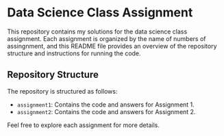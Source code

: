 # Data Science Class Assignment

This repository contains my solutions for the data science class assignment. Each assignment is organized by the name of numbers of assingnment, and this README file provides an
overview of the repository structure and instructions for running the code.

## Repository Structure

The repository is structured as follows:

- `assignment1`: Contains the code and answers for Assignment 1.
- `assignment2`: Contains the code and answers for Assignment 2.


Feel free to explore each assignment for more details.
